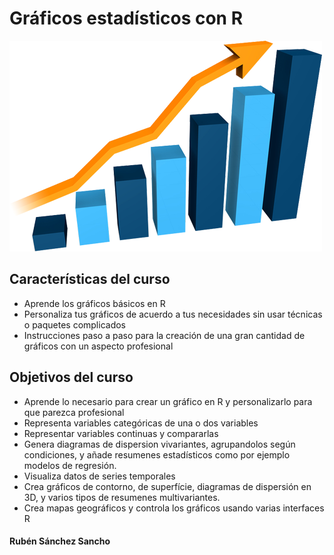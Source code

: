 # Gráficos estadísticos con R  

![](section1/slides-figure/graph.png)


## Características del curso  


* Aprende los gráficos básicos en R
* Personaliza tus gráficos de acuerdo a tus necesidades sin usar técnicas o paquetes complicados
* Instrucciones paso a paso para la creación de una gran cantidad de gráficos con un aspecto profesional  



## Objetivos del curso  


* Aprende lo necesario para crear un gráfico en R y personalizarlo para que parezca profesional
* Representa variables categóricas de una o dos variables
* Representar variables continuas y compararlas
* Genera diagramas de dispersion vivariantes, agrupandolos según condiciones, y añade resumenes estadísticos como por ejemplo modelos de regresión.
* Visualiza datos de series temporales
* Crea gráficos de contorno, de superfície, diagramas de dispersión en 3D, y varios tipos de resumenes multivariantes.
* Crea mapas geográficos y controla los gráficos usando varias interfaces R











#### Rubén Sánchez Sancho

